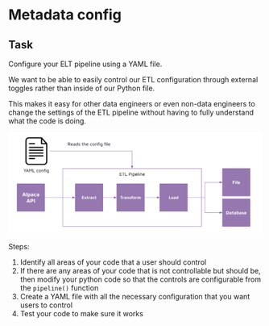 # Metadata config 

## Task 

Configure your ELT pipeline using a YAML file. 

We want to be able to easily control our ETL configuration through external toggles rather than inside of our Python file.

This makes it easy for other data engineers or even non-data engineers to change the settings of the ETL pipeline without having to fully understand what the code is doing.

![images/metadata-pipeline.png](images/metadata-pipeline.png)

Steps: 

1. Identify all areas of your code that a user should control
2. If there are any areas of your code that is not controllable but should be, then modify your python code so that the controls are configurable from the `pipeline()` function
3. Create a YAML file with all the necessary configuration that you want users to control
4. Test your code to make sure it works 

